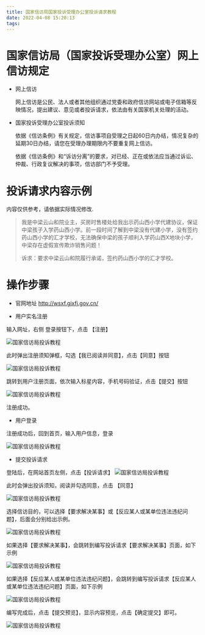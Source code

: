 ```yaml
---
title: 国家信访局国家投诉受理办公室投诉请求教程
date: 2022-04-08 15:20:13
tags: 
---
```


# 国家信访局（国家投诉受理办公室）网上信访规定

- 网上信访

    网上信访是公民、法人或者其他组织通过党委和政府信访网站或电子信箱等反映情况，提出建议、意见或者投诉请求，依法由有关国家机关处理的活动。

- 国家投诉受理办公室投诉须知

	依据《信访条例》有关规定，信访事项自受理之日起60日内办结，情况复杂的延期30日办结，请您在受理办理期限内不要重复网上信访。    

	依据《信访条例》和“诉访分离”的要求，对已经、正在或依法应当通过诉讼、仲裁、行政复议解决的事项，信访部门不予受理。

# 投诉请求内容示例
内容仅供参考，请依据实际情况修改.

> 我是中梁云山和院业主，买房时售楼处给我出示药山西小学代建协议，保证中梁孩子入学药山西小学。前一段时间了解到中梁没有代建小学，没有签约药山西小学的汇才学校，无法确保中梁的孩子顺利入学药山西X地块小学，中梁存在虚假宣传欺诈销售问题！
>
> 诉求：要求中梁云山和院履行承诺，签约药山西小学的汇才学校。

# 操作步骤

- 官网地址 http://wsxf.gjxfj.gov.cn/

- 用户实名注册

输入网址，右侧 登录按钮下，点击 【注册】

![国家信访局投诉教程](./国家信访局国家投诉受理办公室投诉请求教程/1点击注册.png)

此时弹出注册须知弹框，勾选【我已阅读并同意】，点击【同意】按钮

![国家信访局投诉教程](./国家信访局国家投诉受理办公室投诉请求教程/2注册须知.png)

跳转到用户注册页面，依次输入标星内容，手机号码验证，点击【提交】按钮

![国家信访局投诉教程](./国家信访局国家投诉受理办公室投诉请求教程/3用户注册.png)

注册成功。

- 用户登录

注册成功后，回到首页，输入用户信息，登录

![国家信访局投诉教程](./国家信访局国家投诉受理办公室投诉请求教程/4用户登录.png)

- 提交投诉请求

登陆后，在网站首页左侧，点击【投诉请求】
![国家信访局投诉教程](./国家信访局国家投诉受理办公室投诉请求教程/5投诉请求.png)

此时会弹出投诉须知，阅读并勾选同意，点击 【同意】

![国家信访局投诉教程](./国家信访局国家投诉受理办公室投诉请求教程/6同意投诉须知.png)

选择信访目的，可以选择【要求解决某事】或【反应某人或某单位违法违纪问题】，后面会分别给出示例。

![国家信访局投诉教程](./国家信访局国家投诉受理办公室投诉请求教程/7信访目的.png)

如果选择【要求解决某事】，会跳转到编写投诉请求【要求解决某事】页面，如下示例

![国家信访局投诉教程](./国家信访局国家投诉受理办公室投诉请求教程/8_1编写投诉请求.png)

如果选择【反应某人或某单位违法违纪问题】，会跳转到编写投诉请求【反应某人或某单位违法违纪问题】页面，如下示例

![国家信访局投诉教程](./国家信访局国家投诉受理办公室投诉请求教程/8_2反应中梁违法违纪问题.png)

编写完成后，点击【提交预览】，显示内容预览，点击【确定提交】即可。

![国家信访局投诉教程](./国家信访局国家投诉受理办公室投诉请求教程/9提交预览.png)


